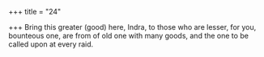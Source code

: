 +++
title = "24"

+++
Bring this greater (good) here, Indra, to those who are lesser, for you, bounteous one, are from of old one with many goods, and the  one to be called upon at every raid. 